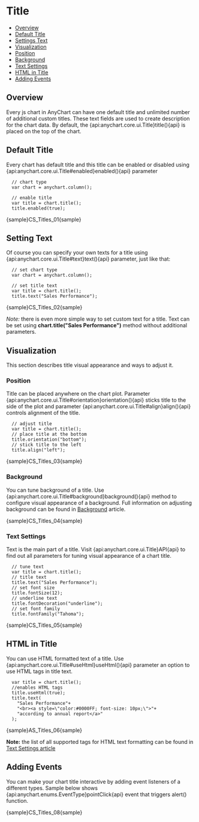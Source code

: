 # Title

* [Overview](#overview)
* [Default Title](#default_title)
* [Settings Text](#settings_text)
* [Visualization](#visualization)
 * [Position](#position)
 * [Background](#background)
 * [Text Settings](#text_settings)
* [HTML in Title](#html_in_title)
* [Adding Events](#adding_events)

## Overview

Every js chart in AnyChart can have one default title and unlimited number of additional custom titles. These text fields are used to create description for the chart data. By default, the {api:anychart.core.ui.Title}title(){api} is placed on the top of the chart.

## Default Title

Every chart has default title and this title can be enabled or disabled using {api:anychart.core.ui.Title#enabled}enabled(){api} parameter

```
  // chart type
  var chart = anychart.column();
  
  // enable title
  var title = chart.title();
  title.enabled(true);
```

{sample}CS\_Titles\_01{sample}

## Setting Text

Of course you can specify your own texts for a title using {api:anychart.core.ui.Title#text}text(){api} parameter, just like that:

```
  // set chart type
  var chart = anychart.column();
  
  // set title text
  var title = chart.title();
  title.text("Sales Performance");
```

{sample}CS\_Titles\_02{sample}

*Note:* there is even more simple way to set custom text for a title. Text can be set using **chart.title("Sales Performance")** method without additional parameters.

## Visualization

This section describes title visual appearance and ways to adjust it.

### Position

Title can be placed anywhere on the chart plot. Parameter {api:anychart.core.ui.Title#orientation}orientation(){api} sticks title to the side of the plot and parameter {api:anychart.core.ui.Title#align}align(){api} controls alignment of the title. 

```
  // adjust title
  var title = chart.title();
  // place title at the bottom
  title.orientation("bottom");
  // stick title to the left
  title.align("left");
```

{sample}CS\_Titles\_03{sample}

### Background 

You can tune background of a title. Use {api:anychart.core.ui.Title#background}background(){api} method to configure visual appearance of a background. Full information on adjusting background can be found in [Background](../Appearance_Settings/Background) article.

{sample}CS\_Titles\_04{sample}

### Text Settings

Text is the main part of a title. Visit {api:anychart.core.ui.Title}API{api} to find out all parameters for tuning visual appearance of a chart title.

```
  // tune text
  var title = chart.title();
  // title text
  title.text("Sales Performance");
  // set font size
  title.fontSize(12);
  // underline text
  title.fontDecoration("underline");
  // set font family
  title.fontFamily("Tahoma");
```

{sample}CS\_Titles\_05{sample}

## HTML in Title

You can use HTML formatted text of a title. Use {api:anychart.core.ui.Title#useHtml}useHtml(){api} parameter an option to use HTML tags in title text.

```
  var title = chart.title();
  //enables HTML tags
  title.useHtml(true);
  title.text(
    "Sales Performance"+
    "<br><a style=\"color:#0000FF; font-size: 10px;\">"+
    "according to annual report</a>"
  );
```

{sample}AS\_Titles\_06{sample}

**Note:** the list of all supported tags for HTML text formatting can be found in [Text Settings article](../Appearance_Settings/Text_Settings#supported_tags)

## Adding Events

You can make your chart title interactive by adding event listeners of a different types. Sample below shows {api:anychart.enums.EventType}pointClick{api} event that triggers alert() function.

{sample}CS\_Titles\_08{sample}
